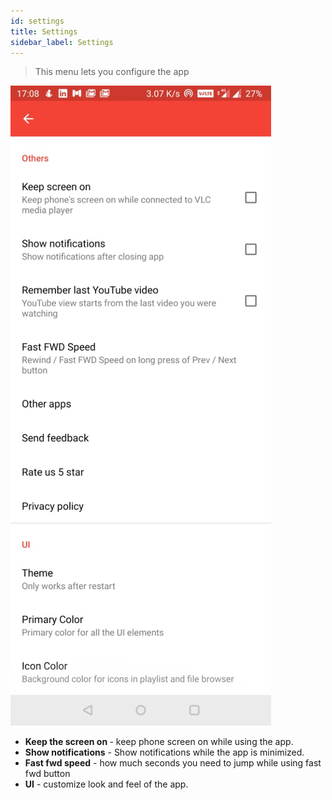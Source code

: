 ```yaml
---
id: settings
title: Settings
sidebar_label: Settings
---
```


> This menu lets you configure the app

<div class="row">
  <div class="col">
    <img src="/static/img/tutorial/settings.jpeg" alt="Add new player"></img>
  </div>
  <div class="col">
    <ul>
      <li><b>Keep the screen on </b> - keep phone screen on while using the app.</li>
      <li><b>Show notifications</b> - Show notifications while the app is minimized.</li>
      <li><b>Fast fwd speed</b> - how much seconds you need to jump while using fast fwd button</li>
      <li><b>UI</b> - customize look and feel of the app.</li>
    </ul>
  </div>
</div>